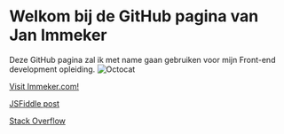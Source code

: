 # Welkom bij de GitHub pagina van Jan Immeker

Deze GitHub pagina zal ik met name gaan gebruiken voor mijn Front-end development opleiding. 
![Octocat](https://user-images.githubusercontent.com/31700734/146571837-c7c94cc3-1b73-41f8-ac57-39fdb9a92866.png)

<p><a href="https://immeker.com/">Visit Immeker.com!</a></p>
<p><a href="https://immeker.com/jsfiddle/">JSFiddle post</a></p>
<p><a href="https://stackoverflow.com/story/janimmeker/">Stack Overflow</a></p>
